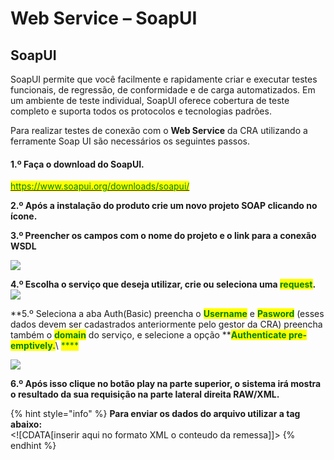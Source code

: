 # Web Service – SoapUI

## SoapUI

SoapUI permite que você facilmente e rapidamente criar e executar testes funcionais, de regressão, de conformidade e de carga automatizados. Em um ambiente de teste individual, SoapUI oferece cobertura de teste completo e suporta todos os protocolos e tecnologias padrões.

Para realizar testes de conexão com o **Web Service** da CRA utilizando a ferramente Soap UI são necessários os seguintes passos.

#### 1.º Faça o download do SoapUI.

[<mark style="color:green;">https://www.soapui.org/downloads/soapui/</mark>](https://www.soapui.org/downloads/soapui/)

**2.º Após a instalação do produto crie um novo projeto SOAP clicando no ícone.**\
<img src="../../../.gitbook/assets/image (34).png" alt="" data-size="original">

**3.º Preencher os campos com o nome do projeto e o link para a conexão WSDL**

![](<../../../.gitbook/assets/image (7).png>)

**4.º Escolha o serviço que deseja utilizar, crie ou seleciona uma **<mark style="color:green;">**request**</mark>**.**\
![](<../../../.gitbook/assets/image (6) (2).png>)

\*\*5.º Seleciona a aba Auth(Basic) preencha o <mark style="color:green;">**Username**</mark> e <mark style="color:green;">**Pasword**</mark> (esses dados devem ser cadastrados anteriormente pelo gestor da CRA) preencha também o <mark style="color:green;">**domain**</mark> do serviço, e selecione a opção \*\*<mark style="color:green;">**Authenticate pre-emptively.**</mark>\ <mark style="color:green;">\*\*\*\*</mark>

![](<../../../.gitbook/assets/image (33).png>)

**6.º Após isso clique no botão play na parte superior, o sistema irá mostra o resultado da sua requisição na parte lateral direita RAW/XML.**

{% hint style="info" %}
**Para enviar os dados do arquivo utilizar a tag abaixo:**\
\<!\[CDATA\[inserir aqui no formato XML o conteudo da remessa]]>
{% endhint %}
